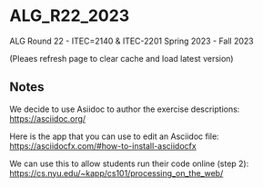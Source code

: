# ALG_R22_2023
ALG Round 22 - ITEC=2140 & ITEC-2201 Spring 2023 - Fall 2023

(Pleaes refresh page to clear cache and load latest version)

## Notes

We decide to use Asiidoc to author the exercise descriptions: https://asciidoc.org/

Here is the app that you can use to edit an Asciidoc file: https://asciidocfx.com/#how-to-install-asciidocfx

We can use this to allow students run their code online (step 2): https://cs.nyu.edu/~kapp/cs101/processing_on_the_web/
